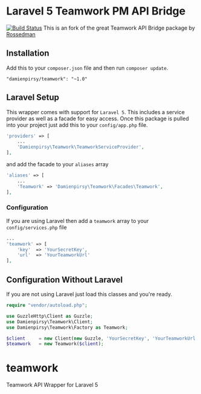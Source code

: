 # Laravel 5 Teamwork PM API Bridge

[![Build Status](https://travis-ci.org/DamienPirsy/teamwork.svg?branch=master)](https://travis-ci.org/DamienPirsy/teamwork)
This is an fork of the great Teamwork API Bridge package by [Rossedman](https://github.com/rossedman/teamwork)

## Installation

Add this to your `composer.json` file and then run `composer update`.

```
"damienpirsy/teamwork": "~1.0"
```

## Laravel Setup

This wrapper comes with support for `Laravel 5`. This includes a service provider as well as a facade for easy access.
Once this package is pulled into your project just add this to your `config/app.php` file.
```php
'providers' => [
    ...
    'Damienpirsy\Teamwork\TeamworkServiceProvider',
],
```

and add the facade to your `aliases` array

```php
'aliases' => [
    ...
    'Teamwork' => 'Damienpirsy\Teamwork\Facades\Teamwork',
],
```

### Configuration

If you are using Laravel then add a `teamwork` array to your `config/services.php` file

```php
...
'teamwork' => [
    'key'  => 'YourSecretKey',
    'url'  => 'YourTeamworkUrl'
],
```

## Configuration Without Laravel

If you are not using Laravel just load this classes and you're ready.

```php
require "vendor/autoload.php";

use GuzzleHttp\Client as Guzzle;
use Damienpirsy\Teamwork\Client;
use Damienpirsy\Teamwork\Factory as Teamwork;

$client     = new Client(new Guzzle, 'YourSecretKey', 'YourTeamworkUrl');
$teamwork   = new Teamwork($client);
```

# teamwork
Teamwork API Wrapper for Laravel 5